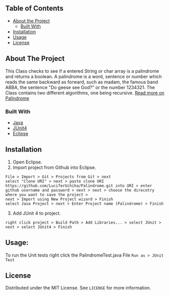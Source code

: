 ## Table of Contents

* [About the Project](#about-the-project)
  * [Built With](#built-with)
* [Installation](#installation)
* [Usage](#usage)
* [License](#license)

## About The Project

This Class checks to see if a entered String or char array is a palindrome and returns a boolean. A palindrome is a word, sentence or number which reads the same backward as forward, such as madam, the famous band ABBA, the sentence "Do geese see God?" or the number 1234321. The Class contains two different algorithms, one being recursive. [Read more on Palindrome](https://en.wikipedia.org/wiki/Palindrome)

### Built With
* [Java](https://www.java.com/en/)
* [JUnit4](https://junit.org/junit4/)
* [Eclipse](https://www.eclipse.org/)

## Installation

1. Open Eclipse.
2. Import project from Github into Eclipse.
```
File > Import > Git > Projects from Git > next
select "Clone URI" > next > paste clone URI https://github.com/LuciferUchiha/Palindrome.git into URI > enter github username and password > next > next > choose the direcotry where you want to save the project >
next > Import using New Project wizard > Finish
select Java Project > next > Enter Project name (Palindrome) > Finish
```
3. Add JUnit 4 to project.
```
right click project > Build Path > Add Libraries... > select JUnit > next > select JUnit4 > Finish
```

## Usage:
To run the Unit tests right click the PalindromeTest.java File ```Run as > JUnit Test```

## License

Distributed under the MIT License. See `LICENSE` for more information.

